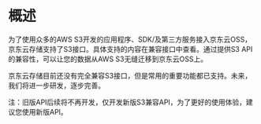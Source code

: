 # 概述

为了使用众多的AWS S3开发的应用程序、SDK/及第三方服务接入京东云OSS，京东云存储支持了S3接口。具体支持的内容在兼容接口中查看。通过提供S3 API的兼容性，可以让您的数据从AWS S3无缝迁移到京东云OSS上。

京东云存储目前还没有完全兼容S3接口，但是常用的重要功能都已支持。未来，我们将进一步研发，逐步完善。

注：旧版API后续将不再开发，仅开发新版S3兼容API，为了更好的使用体验，建议您使用新版API。
